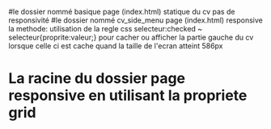 #le dossier nommé basique page (index.html) statique du cv pas de responsivité 
#le dossier nommé cv_side_menu page (index.html) responsive
    la methode: utilisation de la regle css selecteur:checked ~ selecteur{proprite:valeur;}
    pour cacher ou afficher la partie gauche du cv lorsque celle ci est cache quand la 
    taille de l'ecran atteint 586px
# La racine du dossier page responsive en utilisant la propriete grid
